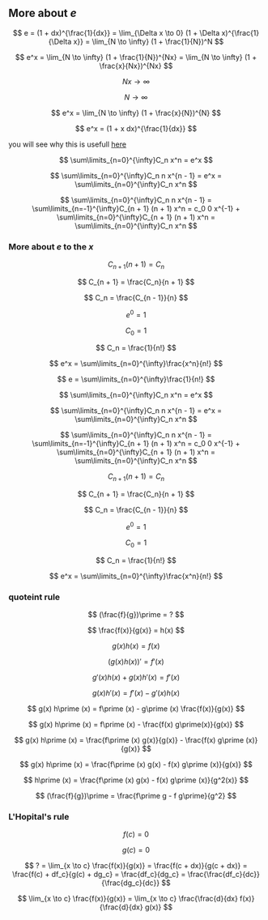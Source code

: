 ## More about $e$

$$ e = (1 + dx)^{\frac{1}{dx}} = \lim_{\Delta x \to 0} (1 + \Delta x)^{\frac{1}{\Delta x}} = \lim_{N \to \infty} (1 + \frac{1}{N})^N $$

$$ e^x = \lim_{N \to \infty} (1 + \frac{1}{N})^{Nx} = \lim_{N \to \infty} (1 + \frac{x}{Nx})^{Nx} $$

$$ Nx \to \infty $$

$$ N \to \infty $$

$$ e^x = \lim_{N \to \infty} (1 + \frac{x}{N})^{N} $$

$$ e^x = (1 + x dx)^{\frac{1}{dx}} $$

you will see why this is usefull [here](https://silaspe.github.io/maths/complex.html#proof)

$$ \sum\limits_{n=0}^{\infty}C_n x^n = e^x $$

$$ \sum\limits_{n=0}^{\infty}C_n n x^{n - 1} = e^x = \sum\limits_{n=0}^{\infty}C_n x^n $$

$$ \sum\limits_{n=0}^{\infty}C_n n x^{n - 1} = \sum\limits_{n=-1}^{\infty}C_{n + 1} (n + 1) x^n = c_0 0 x^{-1} + \sum\limits_{n=0}^{\infty}C_{n + 1} (n + 1) x^n = \sum\limits_{n=0}^{\infty}C_n x^n $$

### More about $e$ to the $x$

$$ C_{n + 1} (n + 1) = C_n $$

$$ C_{n + 1} = \frac{C_n}{n + 1} $$

$$ C_n = \frac{C_{n - 1}}{n} $$

$$ e^0 = 1 $$

$$ C_0 = 1 $$

$$ C_n = \frac{1}{n!} $$

$$ e^x = \sum\limits_{n=0}^{\infty}\frac{x^n}{n!} $$

$$ e = \sum\limits_{n=0}^{\infty}\frac{1}{n!} $$

$$ \sum\limits_{n=0}^{\infty}C_n x^n = e^x $$

$$ \sum\limits_{n=0}^{\infty}C_n n x^{n - 1} = e^x = \sum\limits_{n=0}^{\infty}C_n x^n $$

$$ \sum\limits_{n=0}^{\infty}C_n n x^{n - 1} = \sum\limits_{n=-1}^{\infty}C_{n + 1} (n + 1) x^n = c_0 0 x^{-1} + \sum\limits_{n=0}^{\infty}C_{n + 1} (n + 1) x^n = \sum\limits_{n=0}^{\infty}C_n x^n $$

$$ C_{n + 1} (n + 1) = C_n $$

$$ C_{n + 1} = \frac{C_n}{n + 1} $$

$$ C_n = \frac{C_{n - 1}}{n} $$

$$ e^0 = 1 $$

$$ C_0 = 1 $$

$$ C_n = \frac{1}{n!} $$

$$ e^x = \sum\limits_{n=0}^{\infty}\frac{x^n}{n!} $$

### quoteint rule

$$ (\frac{f}{g})\prime = ? $$

$$ \frac{f(x)}{g(x)} = h(x) $$

$$ g(x) h(x) = f(x) $$

$$ (g(x) h(x))\prime = f\prime (x) $$

$$ g\prime (x) h(x) + g(x) h\prime (x) = f\prime (x) $$

$$ g(x) h\prime (x) = f\prime (x) - g\prime (x) h(x) $$

$$ g(x) h\prime (x) = f\prime (x) - g\prime (x) \frac{f(x)}{g(x)} $$

$$ g(x) h\prime (x) = f\prime (x) - \frac{f(x) g\prime(x)}{g(x)} $$

$$ g(x) h\prime (x) = \frac{f\prime (x) g(x)}{g(x)} - \frac{f(x) g\prime (x)}{g(x)} $$

$$ g(x) h\prime (x) = \frac{f\prime (x) g(x) - f(x) g\prime (x)}{g(x)} $$

$$ h\prime (x) = \frac{f\prime (x) g(x) - f(x) g\prime (x)}{g^2(x)} $$

$$ (\frac{f}{g})\prime = \frac{f\prime g - f g\prime}{g^2} $$

### L'Hopital's rule

$$ f(c) = 0 $$

$$ g(c) = 0 $$

$$ ? = \lim_{x \to c} \frac{f(x)}{g(x)} = \frac{f(c + dx)}{g(c + dx)} = \frac{f(c) + df_c}{g(c) + dg_c} = \frac{df_c}{dg_c} = \frac{\frac{df_c}{dc}}{\frac{dg_c}{dc}} $$

$$ \lim_{x \to c} \frac{f(x)}{g(x)} = \lim_{x \to c} \frac{\frac{d}{dx} f(x)}{\frac{d}{dx} g(x)} $$
